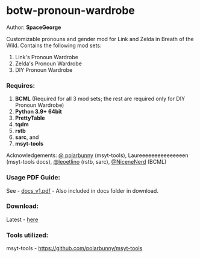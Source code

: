 # botw-pronoun-wardrobe

Author: **SpaceGeorge**

Customizable pronouns and gender mod for Link and Zelda in Breath of the Wild.
Contains the following mod sets:
1.  Link's Pronoun Wardrobe
2.  Zelda's Pronoun Wardrobe
3.  DIY Pronoun Wardrobe
### Requires:
1.	**BCML** (Required for all 3 mod sets; the rest are required only for DIY Pronoun Wardrobe)
2.	**Python 3.9+ 64bit**
3.	**PrettyTable**
4.	**tqdm**
5.	**rstb**
6.	**sarc**, and
7.	**msyt-tools**

Acknowledgements: [@ polarbunny](https://github.com/polarbunny) (msyt-tools), Laureeeeeeeeeeeeeeen (msyt-tools docs), [@leoetlino](https://github.com/leoetlino) (rstb, sarc), [@NiceneNerd](https://github.com/NiceneNerd) (BCML)
### Usage PDF Guide:
See - [docs_v1.pdf](https://github.com/spacegeorge/botw-pronoun-wardrobe/blob/main/DIY_Pronoun_Wardrobe/docs/docs_v1.pdf) - Also included in docs folder in download.
### Download:
Latest - [here](https://github.com/spacegeorge/botw-pronoun-wardrobe/releases)
### Tools utilized:
msyt-tools - https://github.com/polarbunny/msyt-tools
